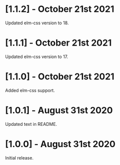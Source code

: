 # [1.1.2] - October 21st 2021

Updated elm-css version to 18.

# [1.1.1] - October 21st 2021

Updated elm-css version to 17.

# [1.1.0] - October 21st 2021

Added elm-css support.

# [1.0.1] - August 31st 2020

Updated text in README.

# [1.0.0] - August 31st 2020

Initial release.